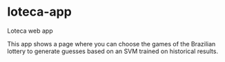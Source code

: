 # loteca-app
Loteca web app

This app shows a page where you can choose the games of the Brazilian lottery to generate guesses based on an SVM trained on historical results.
